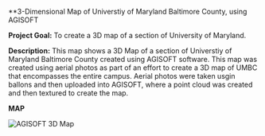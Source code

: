 **3-Dimensional Map of Universtiy of Maryland Baltimore County, using AGISOFT

**Project Goal:** To create a 3D map of a section of University of Maryland.

**Description:** This map shows a 3D Map of a section of Universtiy of Maryland Baltimore County created using AGISOFT software. This map was created using aerial photos as part of an effort to create a 3D map of UMBC that encompasses the entire campus. Aerial photos were taken usgin ballons and then uploaded into AGISOFT, where a point cloud was created and then textured to create the map.

**MAP**

![AGISOFT 3D Map](https://github.com/lexiejferry/lexiejferry.github.io/blob/master/3D_Map_AGISOFT/Capture2 "AGISOFT 3D map")
